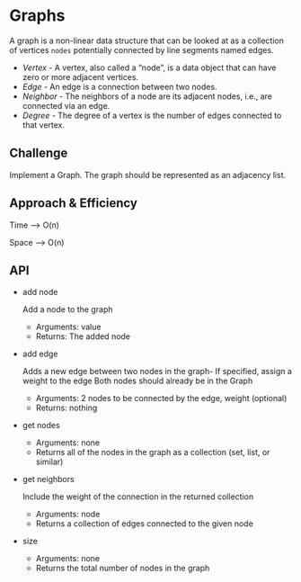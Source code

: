 # Graphs
A graph is a non-linear data structure that can be looked at as a collection of vertices `nodes` potentially connected by line segments named edges.


-   _Vertex_ - A vertex, also called a “node”, is a data object that can have zero or more adjacent vertices.
-   _Edge_ - An edge is a connection between two nodes.
-   _Neighbor_ - The neighbors of a node are its adjacent nodes, i.e., are connected via an edge.
-   _Degree_ - The degree of a vertex is the number of edges connected to that vertex.


## Challenge
Implement a Graph. The graph should be represented as an adjacency list.


## Approach & Efficiency
Time --> O(n)

Space --> O(n)

## API
- add node

    Add a node to the graph
    - Arguments: value
    - Returns: The added node

- add edge

    Adds a new edge between two nodes in the graph-
    If specified, assign a weight to the edge
    Both nodes should already be in the Graph
    - Arguments: 2 nodes to be connected by the edge, weight (optional)
    - Returns: nothing
- get nodes

    - Arguments: none
    - Returns all of the nodes in the graph as a collection (set, list, or similar)


- get neighbors

    Include the weight of the connection in the returned collection
    - Arguments: node
    - Returns a collection of edges connected to the given node

- size
    - Arguments: none
    - Returns the total number of nodes in the graph
